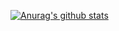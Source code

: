 [![Anurag's github stats](https://github-readme-stats.vercel.app/api?username=jyiL&show_icons=true&theme=radical)](https://github.com/anuraghazra/github-readme-stats)

<!--
**jyiL/jyiL** is a ✨ _special_ ✨ repository because its `README.md` (this file) appears on your GitHub profile.

Here are some ideas to get you started:

- 🔭 I’m currently working on ...
- 🌱 I’m currently learning ...
- 👯 I’m looking to collaborate on ...
- 🤔 I’m looking for help with ...
- 💬 Ask me about ...
- 📫 How to reach me: ...
- 😄 Pronouns: ...
- ⚡ Fun fact: ...
-->
